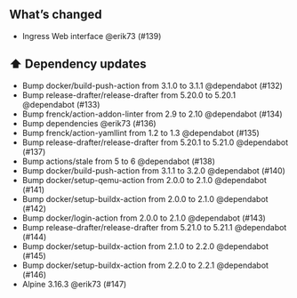 ## What’s changed

- Ingress Web interface @erik73 (#139)

## ⬆️ Dependency updates

- Bump docker/build-push-action from 3.1.0 to 3.1.1 @dependabot (#132)
- Bump release-drafter/release-drafter from 5.20.0 to 5.20.1 @dependabot (#133)
- Bump frenck/action-addon-linter from 2.9 to 2.10 @dependabot (#134)
- Bump dependencies @erik73 (#136)
- Bump frenck/action-yamllint from 1.2 to 1.3 @dependabot (#135)
- Bump release-drafter/release-drafter from 5.20.1 to 5.21.0 @dependabot (#137)
- Bump actions/stale from 5 to 6 @dependabot (#138)
- Bump docker/build-push-action from 3.1.1 to 3.2.0 @dependabot (#140)
- Bump docker/setup-qemu-action from 2.0.0 to 2.1.0 @dependabot (#141)
- Bump docker/setup-buildx-action from 2.0.0 to 2.1.0 @dependabot (#142)
- Bump docker/login-action from 2.0.0 to 2.1.0 @dependabot (#143)
- Bump release-drafter/release-drafter from 5.21.0 to 5.21.1 @dependabot (#144)
- Bump docker/setup-buildx-action from 2.1.0 to 2.2.0 @dependabot (#145)
- Bump docker/setup-buildx-action from 2.2.0 to 2.2.1 @dependabot (#146)
- Alpine 3.16.3 @erik73 (#147)
